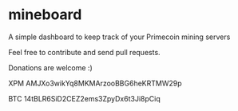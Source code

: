 mineboard
=========

A simple dashboard to keep track of your Primecoin mining servers

Feel free to contribute and send pull requests.




Donations are welcome :)

XPM AMJXo3wikYq8MKMArzooBBG6heKRTMW29p

BTC 14tBLR6SiD2CEZ2ems3ZpyDx6t3Ji8pCiq
